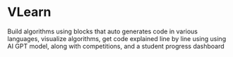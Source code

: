 # VLearn
Build algorithms using blocks that auto generates code in various languages, visualize algorithms, get code explained line by line using using AI GPT model, along with competitions, and a student progress dashboard
